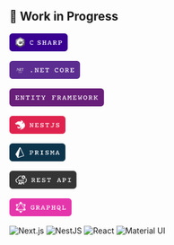 

## 🚧 Work in Progress


<p>
  <a href="https://learn.microsoft.com/en-us/dotnet/csharp/" target="_blank">
    <img src="./assets/csharp-logo.svg" alt="C# Logo" height="32" />
  </a>
</p>

<p>
  <a href="https://dotnet.microsoft.com/en-us/learn/dotnet/what-is-dotnet" target="_blank">
    <img src="./assets/netcore-logo.svg" alt=".NET Core Logo" height="32" />
  </a>
</p>

<p>
  <a href="https://learn.microsoft.com/en-us/ef/" target="_blank">
    <img src="./assets/entityframework-logo.svg" alt="Entity Framework Core Logo" height="32" />
  </a>
</p>

<p>
  <a href="https://nestjs.com/" target="_blank">
    <img src="./assets/nestjs-logo.svg" alt="NestJS Logo" height="32" />
  </a>
</p>

<p>
  <a href="https://www.prisma.io/docs" target="_blank">
    <img src="./assets/prisma-logo.svg" alt="Prisma Logo" height="32" />
  </a>
</p>

<p>
  <a href="https://restfulapi.net/" target="_blank">
    <img src="./assets/restapi-logo.svg" alt="REST API Logo" height="32" />
  </a>
</p>

<p>
  <a href="https://graphql.org/learn/" target="_blank">
    <img src="./assets/graphql-logo.svg" alt="GraphQL Logo" height="32" />
  </a>
</p>


![Next.js](https://img.shields.io/badge/Next.js-000000?style=for-the-badge&logo=nextdotjs&logoColor=white)
![NestJS](https://img.shields.io/badge/NestJS-E0234E?style=for-the-badge&logo=nestjs&logoColor=white)
![React](https://img.shields.io/badge/React-20232A?style=for-the-badge&logo=react&logoColor=61DAFB)
![Material UI](https://img.shields.io/badge/Material%20UI-0081CB?style=for-the-badge&logo=mui&logoColor=white)



